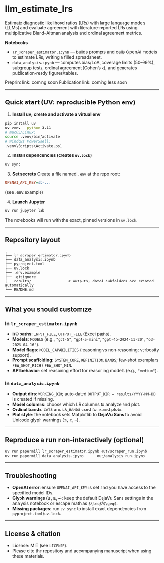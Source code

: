 # llm_estimate_lrs

Estimate diagnostic likelihood ratios (LRs) with large language models (LLMs) and evaluate agreement with literature‑reported LRs using multiplicative Bland–Altman analysis and ordinal agreement metrics.

**Notebooks**
- `lr_scraper_estimator.ipynb` — builds prompts and calls OpenAI models to estimate LRs, writing a filled spreadsheet.
- `data_analysis.ipynb` — computes bias/LoA, coverage limits (50–99%), subgroup tests, ordinal agreement (Cohen’s κ), and generates publication‑ready figures/tables.

Preprint link: coming soon
Publication link: coming less soon

---

## Quick start (UV: reproducible Python env)

1. **Install uv; create and activate a virtual env**
```bash
pip install uv
uv venv --python 3.11
# macOS/Linux:
source .venv/bin/activate
# Windows PowerShell:
.venv\Scripts\Activate.ps1
```

2. **Install dependencies (creates `uv.lock`)**
```bash
uv sync
```

3. **Set secrets**
Create a file named `.env` at the repo root:
```ini
OPENAI_API_KEY=sk-...
```
(see .env.example)

4. **Launch Jupyter**
```bash
uv run jupyter lab
```

The notebooks will run with the exact, pinned versions in `uv.lock`.

---

## Repository layout

```
.
├── lr_scraper_estimator.ipynb
├── data_analysis.ipynb
├── pyproject.toml
├── uv.lock
├── .env.example
├── .gitignore
├── results/                 # outputs; dated subfolders are created automatically
└── README.md
```

---

## What you should customize

### In `lr_scraper_estimator.ipynb`
- **I/O paths**: `INPUT_FILE`, `OUTPUT_FILE` (Excel paths).
- **Models**: `MODELS` (e.g., `"gpt-5"`, `"gpt-5-mini"`, `"gpt-4o-2024-11-20"`, `"o3-2025-04-16"`).
- **Model flags**: `MODEL_CAPABILITIES` (reasoning vs non‑reasoning; verbosity support).
- **Prompt scaffolding**: `SYSTEM_CORE`, `DEFINITION`, `BANDS`; few‑shot exemplars `FEW_SHOT_RICH` / `FEW_SHOT_MIN`.
- **API behavior**: set reasoning effort for reasoning models (e.g., `"medium"`).

### In `data_analysis.ipynb`
- **Output dirs**: `WORKING_DIR`; auto‑dated `OUTPUT_DIR = results/YYYY-MM-DD` is created if missing.
- **Model columns**: choose which LR columns to analyze and plot.
- **Ordinal bands**: `CATS` and `LR_BANDS` used for κ and plots.
- **Plot style**: the notebook sets Matplotlib to **DejaVu Sans** to avoid Unicode glyph warnings (≤, ≥, –).

---

## Reproduce a run non‑interactively (optional)

```bash
uv run papermill lr_scraper_estimator.ipynb out/scraper_run.ipynb
uv run papermill data_analysis.ipynb      out/analysis_run.ipynb
```

---

## Troubleshooting

- **OpenAI error**: ensure `OPENAI_API_KEY` is set and you have access to the specified model IDs.
- **Glyph warnings (≤, ≥, –)**: keep the default DejaVu Sans settings in the analysis notebook or escape math as `$\leq$`/`$\geq$`.
- **Missing packages**: run `uv sync` to install exact dependencies from `pyproject.toml`/`uv.lock`.

---

## License & citation

- License: MIT (see `LICENSE`).
- Please cite the repository and accompanying manuscript when using these materials.
